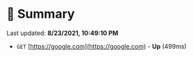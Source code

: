# 📖 Summary
Last updated: **8/23/2021, 10:49:10 PM**

- `GET` [https://google.com](https://google.com) - **Up** (499ms)
